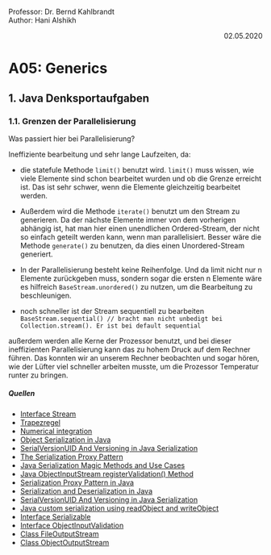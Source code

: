 Professor: Dr. Bernd Kahlbrandt  
Author: Hani Alshikh
<div style="text-align: right">02.05.2020</div>

# A05: Generics

## 1. Java Denksportaufgaben

### 1.1. Grenzen der Parallelisierung

Was passiert hier bei Parallelisierung?

Ineffiziente bearbeitung und sehr lange Laufzeiten, da: 

- die statefule Methode ```limit()``` benutzt wird. ```limit()``` muss wissen, wie viele Elemente sind schon bearbeitet wurden und ob die Grenze erreicht ist. Das ist sehr schwer, wenn die Elemente gleichzeitig bearbeitet werden.

- Außerdem wird die Methode ```iterate()``` benutzt um den Stream zu generieren. Da der nächste Elemente immer von dem vorherigen abhängig ist, hat man hier einen unendlichen Ordered-Stream, der nicht so einfach geteilt werden kann, wenn man parallelisiert. Besser wäre die Methode ```generate()``` zu benutzen, da dies einen Unordered-Stream generiert.

- In der Parallelisierung besteht keine Reihenfolge. Und da limit nicht nur n Elemente zurückgeben muss, sondern sogar die ersten n Elemente wäre es hilfreich ```BaseStream.unordered()``` zu nutzen, um die Bearbeitung zu beschleunigen.

- noch schneller ist der Stream sequentiell zu bearbeiten ```BaseStream.sequential() // bracht man nicht unbedigt bei Collection.stream(). Er ist bei default sequential```

außerdem werden alle Kerne der Prozessor benutzt, und bei dieser ineffizienten Parallelisierung kann das zu hohem Druck auf dem Rechner führen. Das konnten wir an unserem Rechner beobachten und sogar hören, wie der Lüfter viel schneller arbeiten musste, um die Prozessor Temperatur runter zu bringen.
    
 

##### Quellen
- [Interface Stream<T>](https://docs.oracle.com/javase/8/docs/api/java/util/stream/Stream.html#collect-java.util.function.Supplier-java.util.function.BiConsumer-java.util.function.BiConsumer-)
- [Trapezregel](https://de.wikipedia.org/wiki/Trapezregel)
- [Numerical integration](https://planetcalc.com/5494/)
- [Object Serialization in Java](https://www.youtube.com/watch?v=6B6vp0jZnb0&t=0s)
- [SerialVersionUID And Versioning in Java Serialization](https://www.youtube.com/watch?v=4EQ8XJO7PBQ&t=0s)
- [The Serialization Proxy Pattern](https://blog.codefx.org/design/patterns/serialization-proxy-pattern/)
- [Java Serialization Magic Methods and Use Cases](https://dzone.com/articles/java-serialization-magic-methods-and-use-cases)
- [Java ObjectInputStream registerValidation() Method](https://www.javatpoint.com/java-objectinputstream-registervalidation-method)
- [Serialization Proxy Pattern in Java](https://www.netjstech.com/2017/04/serialization-proxy-pattern-in-java.html)
- [Serialization and Deserialization in Java](https://www.netjstech.com/2017/04/serialization-in-java.html)
- [SerialVersionUID And Versioning in Java Serialization](https://www.netjstech.com/2017/04/serialversionuid-and-versioning-in-java-serialization.html)
- [Java custom serialization using readObject and writeObject](https://howtodoinjava.com/java/serialization/custom-serialization-readobject-writeobject/)
- [Interface Serializable](https://docs.oracle.com/javase/8/docs/api/java/io/Serializable.html)
- [Interface ObjectInputValidation](https://docs.oracle.com/javase/8/docs/api/java/io/ObjectInputValidation.html)
- [Class FileOutputStream](https://docs.oracle.com/javase/8/docs/api/java/io/FileOutputStream.html)
- [Class ObjectOutputStream](https://docs.oracle.com/javase/8/docs/api/java/io/ObjectOutputStream.html)